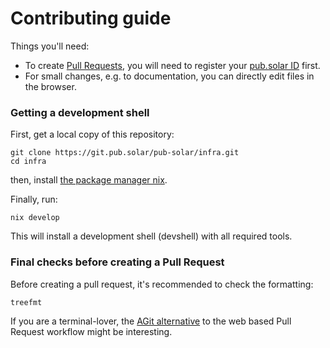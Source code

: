 # Contributing guide

Things you'll need:

- To create [Pull Requests](https://forgejo.org/docs/latest/user/pull-requests-and-git-flow/), you will need to register your [pub.solar ID](https://auth.pub.solar) first.
- For small changes, e.g. to documentation, you can directly edit files in the browser.

### Getting a development shell

First, get a local copy of this repository:

```
git clone https://git.pub.solar/pub-solar/infra.git
cd infra
```

then, install [the package manager nix](https://nixos.org/download).

Finally, run:

```
nix develop
```

This will install a development shell (devshell) with all required tools.

### Final checks before creating a Pull Request

Before creating a pull request, it's recommended to check the formatting:

```
treefmt
```

If you are a terminal-lover, the [AGit alternative](https://forgejo.org/docs/latest/user/agit-support/) to the web based Pull Request workflow might be interesting.
